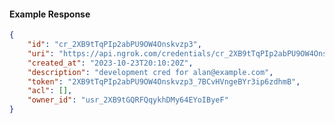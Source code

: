 <!-- Code generated for API Clients. DO NOT EDIT. -->

#### Example Response

```json
{
	"id": "cr_2XB9tTqPIp2abPU9OW4Onskvzp3",
	"uri": "https://api.ngrok.com/credentials/cr_2XB9tTqPIp2abPU9OW4Onskvzp3",
	"created_at": "2023-10-23T20:10:20Z",
	"description": "development cred for alan@example.com",
	"token": "2XB9tTqPIp2abPU9OW4Onskvzp3_7BCvHVngeBYr3ip6zdhmB",
	"acl": [],
	"owner_id": "usr_2XB9tGQRFQqykhDMy64EYoIByeF"
}
```
